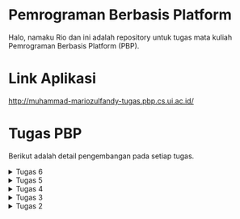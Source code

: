 # Pemrograman Berbasis Platform
Halo, namaku Rio dan ini adalah repository untuk tugas mata kuliah Pemrograman Berbasis Platform (PBP).

# Link Aplikasi
http://muhammad-mariozulfandy-tugas.pbp.cs.ui.ac.id/

# Tugas PBP
Berikut adalah detail pengembangan pada setiap tugas.

<details>
    <summary>
        Tugas 6
    </summary>

Nama      : Muhammad Mariozulfandy

NPM       : 2206041404

Kelas     : PBP C

Aplikasi  : Book List

### 1. Jelaskan perbedaan antara asynchronous programming dengan synchronous programming!
= Synchronous Programming adalah kode dieksekusi secara berurutan. Artinya, satu operasi harus selesai sebelum operasi berikutnya dimulai. Jika ada operasi yang membutuhkan waktu lama untuk menyelesaikan seluruh program akan menunggu sampai operasi tersebut selesai.

Asynchronous Programming adalah operasi yang membutuhkan waktu lama untuk menyelesaikan dapat dijalankan secara paralel dengan operasi lain. kode tidak perlu menunggu operasi tersebut selesai sebelum melanjutkan ke operasi berikutnya. Sebaliknya, kita dapat menjalankan operasi tersebut, melanjutkan ke tugas berikutnya, dan kemudian kembali ke operasi tersebut ketika sudah selesai.

### 2. Dalam penerapan JavaScript dan AJAX, terdapat penerapan paradigma event-driven programming. Jelaskan maksud dari paradigma tersebut dan sebutkan salah satu contoh penerapannya pada tugas ini!
= Event-Driven Programming adalah paradigma pemrograman di mana alur program ditentukan oleh peristiwa seperti input pengguna, sensor output, atau pesan dari program lain. Biasanya dipicu oleh aksi pengguna seperti klik mouse, ketukan keyboard, atau interaksi lainnya dengan antarmuka pengguna. Contohnya adalah menambahkan item melalui modal, dengan kita menekan tombol add item pada modal. Berikut contohnya pada tugas ini:
```js
function addItem() {
        fetch("{% url 'main:add_item_ajax' %}", {
            method: "POST",
            body: new FormData(document.querySelector('#form'))
        }).then(refreshItems)

        document.getElementById("form").reset()
        return false
    }
    document.getElementById("button_add").onclick = addItem
```

### 3. Jelaskan penerapan asynchronous programming pada AJAX!
= Asynchronous JavaScript dan XML (AJAX) adalah teknik yang digunakan dalam pengembangan web untuk membuat aplikasi web yang interaktif. Dengan AJAX, aplikasi web dapat mengirim dan menerima data dari server secara asynchronous tanpa mengganggu perilaku halaman itu sendiri. Berarti halaman web tidak perlu dimuat ulang setiap kali data dikirim atau diterima dari server yang membuat aplikasi web lebih responsif dan user-friendly.

### 4. Pada PBP kali ini, penerapan AJAX dilakukan dengan menggunakan Fetch API daripada library jQuery. Bandingkanlah kedua teknologi tersebut dan tuliskan pendapat kamu teknologi manakah yang lebih baik untuk digunakan!
= 
Ukuran: jQuery adalah library yang cukup besar dan jika Anda hanya menggunakan AJAX, mungkin sebagian besar kode jQuery tidak digunakan. Di sisi lain, Fetch API adalah fitur bawaan dari JavaScript modern dan tidak memerlukan library tambahan.

Kemudahan Penggunaan: jQuery menyediakan metode .ajax() yang sangat kuat dan fleksibel, yang dapat disesuaikan dengan berbagai kebutuhan. Di sisi lain, Fetch API memiliki sintaks yang lebih modern dan ringkas.

Penggunaan Promise: Fetch API menggunakan Promise secara native, yang membuat penanganan asynchronous lebih mudah dan kode lebih mudah dibaca. Di sisi lain, meskipun jQuery memiliki metode .promise() dan bisa bekerja dengan Promise, metode .ajax() secara default menggunakan callback.

Jadi, menurut saya Fetch API lebih baik karena menggunakan sintaks yang lebih modern dan mudah dibaca. Ini juga menggunakan Promise, yang membuat penanganan operasi asynchronous menjadi lebih mudah dan kode lebih rapi.

### 5. Jelaskan bagaimana cara kamu mengimplementasikan checklist di atas secara step-by-step (bukan hanya sekadar mengikuti tutorial)!
**a. AJAX GET**

- Mengosongkan card-card item dan menambahkan id:
```html
<div class="container mt-5">
    <div class="row" id="item_card"></div>
</div>
```
Membuat fungsi GET:
```py
def get_item_json(request):
    items = Item.objects.filter(user=request.user)
    return HttpResponse(serializers.serialize('json', items))
```
- Menambahkan path ```urlspattern``` pada ```urls.py```:
```py
path('get-item/', get_item_json, name='get_item_json'),
```
- Menambahkan tag ```<script></script>``` pada ```main.html``` untuk menggunakan AJAX pada halaman dan membuat fungsi get untuk mengambil data Item:
```js
async function getItems() {
    return fetch("{% url 'main:get_item_json' %}").then((res) => res.json())
}
```
- Menambahkan fungsi ```refreshItems``` pada script yang berfungsi untuk mengupdate item setiap kali item bertambah dan juga mengatur item agar dapat masuk kedalam web dalam bentuk card:
```js
async function refreshItems() {
        document.getElementById("item_card").innerHTML = ""
        const items = await getItems()
        let htmlString = ``
        items.forEach((item, index, array) => {
            var isLastItem = index === array.length - 1 ? 'bg-primary' : '';
            htmlString += `\n
                                <div class="col-lg-4 mb-3">
                                    <div class="card">
                                        <div class="card-header ${isLastItem}">
                                            <h5 class="card-title">${item.fields.name}</h5>
                                        </div>
                                        <div class="card-body">
                                            <p class="card-text">Amount: ${item.fields.amount}</p>
                                            <p class="card-text">Description: ${item.fields.description}</p>
                                            <p class="card-text">Date Added: ${item.fields.date_added}</p>
                                        </div>
                                    </div>
                                </div>
                            ` 
        })       
        document.getElementById("item_card").innerHTML = htmlString
    }
```
- Memanggil fungsi ```refreshItems``` setiap kali masuk ke halaman ```main.html``` dengan menambahkan pada script:
```refreshItems()```

**b. AJAX POST**

- Membuat modal pada halaman ```main.html```:
```html
<div class="modal fade" id="exampleModal" tabindex="-1" aria-labelledby="exampleModalLabel" aria-hidden="true">
    <div class="modal-dialog">
        <div class="modal-content">
            <div class="modal-header">
                <h1 class="modal-title fs-5" id="exampleModalLabel">Add New Item</h1>
                <button type="button" class="btn-close" data-bs-dismiss="modal" aria-label="Close"></button>
            </div>
            <div class="modal-body">
                <form id="form" onsubmit="return false;">
                    {% csrf_token %}
                    <div class="mb-3">
                        <label for="name" class="col-form-label">Name:</label>
                        <input type="text" class="form-control" id="name" name="name"></input>
                    </div>
                    <div class="mb-3">
                        <label for="amount" class="col-form-label">Amount:</label>
                        <input type="number" class="form-control" id="amount" name="amount"></input>
                    </div>
                    <div class="mb-3">
                        <label for="description" class="col-form-label">Description:</label>
                        <textarea class="form-control" id="description" name="description"></textarea>
                    </div>
                </form>
            </div>
            <div class="modal-footer">
                <button type="button" class="btn btn-secondary" data-bs-dismiss="modal">Close</button>
                <button type="button" class="btn btn-primary" id="button_add" data-bs-dismiss="modal">Add Item</button>
            </div>
        </div>
    </div>
</div>
```
- Menambahkan button pada ```main.html``` untuk menampilkan modal:
```html
<button type="button" class="btn btn-primary" data-bs-toggle="modal" data-bs-target="#exampleModal">Add Product by AJAX</button>
```
- Membuat fungsi ```add_item_ajax``` pada ```views.py```:
```py
@csrf_exempt
def add_item_ajax(request):
    if request.method == 'POST':
        name = request.POST.get("name")
        amount = request.POST.get("amount")
        description = request.POST.get("description")
        user = request.user

        new_item = Item(name=name, amount=amount, description=description, user=user)
        new_item.save()

        return HttpResponse(b"CREATED", status=201)

    return HttpResponseNotFound()
```
- Menambahkan path fungsi ```add_item_ajax``` pada urlspattern ```urls.py```:
```py
path('create-ajax/', add_item_ajax, name='add_item_ajax')
```
- Membuat fungsi ```addItem``` pada script untuk menghubungkan ke fungsi ```add_item_ajax``` dengan form modal:
```js
function addItem() {
        fetch("{% url 'main:add_item_ajax' %}", {
            method: "POST",
            body: new FormData(document.querySelector('#form'))
        }).then(refreshItems)

        document.getElementById("form").reset()
        return false
}
```
- Memanggil fungsi ```addItem``` saat button untuk menambahkan item pada modal diklik:
```js
document.getElementById("button_add").onclick = addItem
```
**c. Melakukan perintah collectstatic**

Menjalankan command ```python manage.py collectstatic``` pada env untuk mengumpulkan file static dari setiap aplikasi dalam suatu folder yang dapat dengan mudah disajikan pada produksi.
</details>

<details>
    <summary>
        Tugas 5
    </summary>

Nama      : Muhammad Mariozulfandy

NPM       : 2206041404

Kelas     : PBP C

Aplikasi  : Book List

### 1. Jelaskan manfaat dari setiap element selector dan kapan waktu yang tepat untuk menggunakannya!

= Elemen Selector dalam CSS adalah metode pemilihan elemen berdasarkan nama elemen dalam dokumen HTML, seperti ```<p>```, ```<h1>```, atau ```<div>```. Manfaat utama dari penggunaan element selector adalah kemampuannya untuk menerapkan gaya secara konsisten pada semua elemen dengan nama yang sama di seluruh halaman web. Hal ini berguna ketika kita ingin mengaplikasikan gaya dasar ke seluruh elemen dengan nama yang sama tanpa perlu menambahkan kelas atau ID tambahan. Element selector sebaiknya digunakan ketika konsistensi tampilan elemen-elemen tersebut adalah prioritas utama dalam desain halaman web.

### 2. Jelaskan HTML5 Tag yang kamu ketahui!

= HTML5 adalah versi terbaru dari bahasa markup HTML yang menawarkan tag-tag baru untuk menggambarkan struktur dan makna dari konten dalam dokumen HTML. Beberapa tag HTML5 yang umum digunakan antara lain:

- ```<header>```: Digunakan untuk bagian kepala dokumen atau bagian dari sebuah situs web.
- ```<nav>```: Untuk menyusun menu navigasi.
- ```<section>```: Mengelompokkan konten yang terkait dalam sebuah bagian.
- ```<article>```: Menandai konten yang dapat berdiri sendiri, seperti posting blog atau berita.
- ```<footer>```: Bagian bawah dari dokumen atau elemen tertentu.
- ```<video>```: Digunakan untuk menampilkan video. Tag-tag ini membantu meningkatkan struktur dan semantik dalam dokumen HTML.

### 3. Jelaskan perbedaan antara margin dan padding!

= Margin dan padding adalah dua properti CSS yang digunakan untuk mengatur ruang di sekitar elemen. Margin mengatur ruang di luar elemen dan mempengaruhi jarak antara elemen dengan elemen lainnya. Di sisi lain, padding mengatur ruang di dalam elemen dan mempengaruhi jarak antara konten elemen dan batas elemen tersebut. Ini berarti bahwa margin mempengaruhi ruang antara elemen dan elemen lain di sekitarnya, sedangkan padding mempengaruhi ruang antara konten elemen dan batas elemen itu sendiri.

### 4. Jelaskan perbedaan antara framework CSS Tailwind dan Bootstrap! Kapan sebaiknya kita menggunakan Bootstrap daripada Tailwind, dan sebaliknya?

= Bootstrap dan Tailwind CSS adalah dua alat yang berbeda untuk membangun tampilan situs web. Bootstrap menyediakan berbagai komponen yang sudah didesain dan siap pakai, sehingga memungkinkan kita membuat situs dengan cepat tanpa harus membuat banyak kode CSS kustom. Di sisi lain, Tailwind CSS memberikan banyak utilitas CSS yang lebih dasar yang memungkinkan kita membuat tampilan yang lebih unik sesuai kebutuhan. Ketika kita perlu membuat situs dengan cepat menggunakan komponen siap pakai, Bootstrap bisa menjadi pilihan yang baik. Sementara itu, jika kita ingin lebih banyak kontrol dan kreativitas dalam desain tampilan, Tailwind bisa lebih cocok. Pilihannya tergantung pada kebutuhan proyek masing-masing.

### 5. Jelaskan bagaimana cara kamu mengimplementasikan checklist di atas secara step-by-step (bukan hanya sekadar mengikuti tutorial)!

= **a. Kustomisasi halaman login, register, dan tambah inventori semenarik mungkin.**

- Didalam ```base.html```, tambahkan tag ```<meta name="viewport">``` agar halaman web dapat menyesuaikan ukuran dan perilaku perangkat mobile.
```html
<head>
    {% block meta %}
        <meta charset="UTF-8" />
        <meta name="viewport" content="width=device-width, initial-scale=1">
    {% endblock meta %}
</head>
```

- Menambahkan Bootstrap CSS, JS, dan jQuery.
```html
<head>
    ...
    {% endblock meta %}
    <link rel="stylesheet" href="https://stackpath.bootstrapcdn.com/bootstrap/4.5.2/css/bootstrap.min.css">
    <script src="https://code.jquery.com/jquery-3.5.1.slim.min.js"></script>
    <script src="https://cdn.jsdelivr.net/npm/@popperjs/core@2.11.6/dist/umd/popper.min.js"></script>
    <script src="https://stackpath.bootstrapcdn.com/bootstrap/4.5.2/js/bootstrap.min.js"></script>
</head>
```

- Kustomisasi halaman login ```login.html```, register ```register.html```, dan penambahan item ```create_item.html``` dengan penggunaan warna dan card.

login:
```html
{% extends 'base.html' %}

{% block meta %}
    <title>Login</title>
{% endblock meta %}

{% block content %}
<div class="container mt-5">
    <div class="row justify-content-center">
        <div class="col-md-6">
            <div class="card">
                <div class="card-header bg-primary text-white">Login</div>
                <div class="card-body">
                    <form method="POST" action="">
                        {% csrf_token %}
                        <div class="form-group">
                            <label for="username">Username:</label>
                            <input type="text" name="username" id="username" placeholder="Username" class="form-control">
                        </div>
                        <div class="form-group">
                            <label for="password">Password:</label>
                            <input type="password" name="password" id="password" placeholder="Password" class="form-control">
                        </div>
                        <div class="form-group">
                            <button class="btn btn-primary btn-block" type="submit">Login</button>
                        </div>
                    </form>
                    {% if messages %}
                        <div class="alert alert-danger">
                            <ul>
                                {% for message in messages %}
                                    <li>{{ message }}</li>
                                {% endfor %}
                            </ul>
                        </div>
                    {% endif %}
                    <p class="text-center">Don't have an account yet? <a href="{% url 'main:register' %}">Register Now</a></p>
                </div>
            </div>
        </div>
    </div>
</div>
{% endblock content %}
```
register:
```html
{% extends 'base.html' %}

{% block meta %}
    <title>Register</title>
{% endblock meta %}

{% block content %}
<div class="container mt-5">
    <div class="row justify-content-center">
        <div class="col-md-8"> <!-- Increase the column size to 8 -->
            <div class="card">
                <div class="card-header bg-primary text-white">
                    Register
                </div>
                <div class="card-body">
                    <form method="POST">
                        {% csrf_token %}
                        
                        <div class="form-group">
                            {{ form.as_p }}
                        </div>
                        
                        <div class="form-group text-center">
                            <button class="btn btn-primary btn-block" type="submit" name="submit">
                                Daftar
                            </button>
                        </div>
                    </form>
                    
                    {% if messages %}
                    <div class="alert alert-danger">
                        <ul>
                            {% for message in messages %}
                            <li>{{ message }}</li>
                            {% endfor %}
                        </ul>
                    </div>
                    {% endif %}
                </div>
            </div>
        </div>
    </div>
</div>
{% endblock content %}
```

create_item:
```html
{% extends 'base.html' %} 

{% block content %}
<div class="container mt-5">
    <div class="row justify-content-center">
        <div class="col-md-6">
            <div class="card">
                <div class="card-header bg-primary text-white">Add New Item</div>
                <div class="card-body">
                    <form method="POST">
                        {% csrf_token %}
                        <div class="form-group">
                            {{ form.as_p }}
                        </div>
                        <div class="form-group">
                            <button class="btn btn-primary btn-block" type="submit">Add Item</button>
                        </div>
                    </form>
                </div>
            </div>
        </div>
    </div>
</div>
{% endblock %}
```
**b. Kustomisasi halaman daftar inventori menjadi lebih berwarna maupun menggunakan approach lain seperti menggunakan Card.**

- Melakukan kustomisasi halaman daftar item ```main.html``` menjadi lebih berwarna dan menggunakan approach Card agar mirip dengan halaman login, register, dan create_item. Selain halamannya, daftar item yang awalnya tabel juga diubah menjadi bentuk card.

```html
{% extends 'base.html' %}

{% block content %}
    <div class="container mt-5">
        <div class="row">
            <div class="col-lg-20">
                <div class="card w-100">
                    <div class="card-header bg-primary text-white">
                        <h2 class="mb-0">Book List</h2>
                    </div>
                    <div class="card-body">
                        <div class="user-info">
                            <h5>Username:</h5>
                            <p>{{ Username }}</p>

                            <h5>Nama:</h5>
                            <p>{{ Nama }}</p>

                            <h5>Kelas:</h5>
                            <p>{{ Kelas }}</p>

                            <h5>Nama Aplikasi:</h5>
                            <p>{{ Aplikasi }}</p>
                        </div>

                        <hr>

                        <div class="item-count">
                            <h5 class="text-info">Kamu menyimpan {{ jumlah_items }} item pada aplikasi ini.</h5>
                        </div>

                        <hr>

                        <div class="container mt-5">
                            <div class="row">
                                {% for item in items %}
                                <div class="col-lg-4 mb-3">
                                    <div class="card">
                                        <div class="card-header {% if forloop.last %}latest-item-header{% endif %}">
                                            <h5 class="card-title">{{ item.name }}</h5>
                                        </div>
                                        <div class="card-body">
                                            <p class="card-text">Amount: {{ item.amount }}</p>
                                            <p class="card-text">Description: {{ item.description }}</p>
                                            <p class="card-text">Date Added: {{ item.date_added }}</p>
                                        </div>
                                    </div>
                                </div>
                                {% endfor %}
                            </div>
                        </div>

                        <hr>

                        <h5 class="text-success">Sesi terakhir login: {{ last_login }}</h5>

                        <hr>

                        <div class="button-container">
                            <a href="{% url 'main:create_item' %}" class="btn btn-success">
                                <i class="fas fa-plus"></i> Add New Item
                            </a>

                            <a href="{% url 'main:logout' %}" class="btn btn-danger">
                                <i class="fas fa-sign-out-alt"></i> Logout
                            </a>
                        </div>
                    </div>
                </div>
            </div>
        </div>
    </div>
{% endblock content %}
```

**Bonus. Memberikan warna yang berbeda (teks atau background) pada baris terakhir dari item pada inventori anda menggunakan CSS.**

- Membuat directory ```static/css``` dan membuat file ```styles.css``` pada root directory.
```
book_list/
├── book_list/
├── main/
├── static/
│   └── css/
│       └── styles.css  <-- File CSS
└── ...
```

- Membuat css class pada ```styles.css``` untuk menentukan style card item.
```css
.card {
    border: 1px solid #ccc;
    border-radius: 5px;
}

.card-header {
    background-color: #f0f0f0;
    font-weight: bold;
    text-align: center;
}

.card-title {
    margin-bottom: 0;
}

.latest-item-header {
    background-color: #3399ff;
    font-weight: bold;
}
```

- Menambahkan link ke ```styles.css``` yang telah dibuat pada template ```base.html```.
```html
<head>
    ...
    <link rel="stylesheet" type="text/css" href="{% static 'css/styles.css' %}">
</head>
```

- Menambahkan konfigurasi pengaturan projek pada ```settings.py```.
```python
# Static files (CSS, JavaScript, Images)
# https://docs.djangoproject.com/en/4.2/howto/static-files/
STATIC_URL = 'static/'
STATICFILES_DIRS = [BASE_DIR / 'static']
```

- Menjalankan ```python manage.py collectstatic``` untuk mengumpulkan semua static files pada satu direktori. Yang siap dideploy ke production server.

- Menambahkan ```<div class="card-header {% if forloop.last %}latest-item-header{% endif %}">``` ke class ```card-header``` pada laman ```main.html``` agar last item yang dilooping mengikuti class ```latest-item-header``` pada ```styles.css```.

</details>

<details>
    <summary>
        Tugas 4
    </summary>

Nama      : Muhammad Mariozulfandy

NPM       : 2206041404

Kelas     : PBP C

Aplikasi  : Book List

### 1. Apa itu Django UserCreationForm, dan jelaskan apa kelebihan dan kekurangannya?

= UserCreationForm adalah formulir bawaan Django yang memudahkan pembuatan formulir pendaftaran pengguna dalam aplikasi web. Dengan formulir ini, pengguna baru dapat mendaftar dengan mudah di situs web Anda tanpa harus menulis kode dari awal. Kelebihan dari UserCreationForm adalah mudah digunakan (cepat menempatkan fitur pendaftaran pengguna aplikasi web tanpa perlu menulis kode form secara manual), validasi otomatis (memastikan pengguna memasukkan informasi yang valid saat mendaftar termasuk pemeriksaan ketersediaan alamat email dan validasi password), terintegrasi dengan fitur autentikasi Django seperti login dan logout, dan dapat dikustomisasi dengan membuat form sendiri yang menurunkan kelas UserCreationForm. Kekurangannya adalah hanya meminta informasi dasar seperti username, password, dan alamat email. Sehingga kurang fleksibel jika membutuhkan informasi tambahan atau langkah-langkah lain dalam pendaftaran. Selain itu, UserCreationForm juga memiliki beberapa pengaturan bawaan yang bisa jadi tidak sesuai dengan kebutuhan aplikasi sehingga perlu diubah agar mendapatkan kontrol yang lebih tinggi.

### 2.  Apa perbedaan antara autentikasi dan otorisasi dalam konteks Django, dan mengapa keduanya penting?

= Authentication (autentikasi) memverifikasi identitas pengguna atau layanan sebelum memberi mereka akses seperti permintaan username dan password, sementara Authorization (otorisasi) menentukan apa yang dapat mereka lakukan setelah mereka memiliki akses seperti perbedaan akses yang dimiliki oleh user dan admin pada suatu website. Contohnya pada aplikasi X (dulunya Twitter) dimana awalnya akan dilakukan autentikasi (permintaan username dan password) agar memperoleh akses akun yang dapat menggunakan berbagai fitur di X. Setelah masuk di X, akan dilakukan otorisasi untuk mengenali apa yang dapat kita lakukan, jika kita adalah user biasa fitur-fitur yang kita bisa gunakan akan berbeda dengan verified user (yang dapat diperoleh dengan membayar ke X). Keduanya penting karena autentikasi and otorisasi adalah dua proses utama keamanan informasi yang digunakan administrasi untuk melindungi sistem dan informasi, dimana autentikasi memverifikasi identitas pengguna sehingga identitas yang mengakses sistem dapat diketahui dan otorisasi menentukan apakah akses yang mereka punya benar sehingga tidak ada kesalahan dalam penggunaan sistem.

### 3. Apa itu cookies dalam konteks aplikasi web, dan bagaimana Django menggunakan cookies untuk mengelola data sesi pengguna?

= Cookies adalah jenis data yang disimpan di sisi klien (biasanya di browser web) saat pengguna berinteraksi dengan situs web. Cookies digunakan untuk menyimpan potongan kecil informasi  yang dapat diakses oleh server web ketika pengguna kembali ke situs web. Mereka digunakan untuk berbagai tujuan, termasuk mengidentifikasi pengguna, menyimpan preferensi, dan melacak perilaku pengguna.

Django menggunakan cookies untuk mengelola data sesi pengguna melalui modul yang disebut sessions (sesi). Django menggunakan cookie untuk mengelola data sesi pengguna dengan cara menghasilkan ID sesi unik untuk setiap pengguna yang disimpan dalam cookie di sisi klien saat pengguna mengakses situs web. Data sesi sebenarnya disimpan di server Django, bukan di cookie itu sendiri. Saat pengguna kembali ke situs web, Django mengidentifikasi pengguna berdasarkan ID sesi yang disimpan dalam cookie, dan kemudian mengambil data sesi yang sesuai dari server. Ini memungkinkan Django untuk menjaga status login pengguna, menyimpan preferensi, dan memberikan pengalaman yang personal kepada pengguna, semuanya dengan aman dan terlindungi dari potensi ancaman keamanan.

### 4. Apakah penggunaan cookies aman secara default dalam pengembangan web, atau apakah ada risiko potensial yang harus diwaspadai?

= Penggunaan cookies dalam pengembangan web bisa menjadi aman atau berisiko tergantung pada bagaimana mereka digunakan. Cookies adalah file kecil yang disimpan di perangkat pengguna saat mengakses situs web, dan mereka digunakan untuk menyimpan informasi seperti login, preferensi, atau keranjang belanja. Namun, ada risiko keamanan jika cookies disalahgunakan oleh penyerang. Misalnya, penyerang bisa mencuri data pribadi atau meretas akun pengguna jika cookies tidak diatur dengan baik. Oleh karena itu, untuk menjaga keamanan, pastikan menggunakan HTTPS, atur waktu kedaluwarsa yang tepat, enkripsi data sensitif, dan selalu ikuti peraturan privasi data yang berlaku.

### 5. Jelaskan bagaimana cara kamu mengimplementasikan checklist di atas secara step-by-step (bukan hanya sekadar mengikuti tutorial)!

= **a. Mengimplementasikan fungsi registrasi, login, dan logout.**

- Membuat masing-masing fungsi untuk menampilkan halaman registrasi ```register```, login ```login_user```, dan logout ```logout_user``` pada ```views.py```.

```python
def register(request):
    form = UserCreationForm()

    if request.method == "POST":
        form = UserCreationForm(request.POST)
        if form.is_valid():
            form.save()
            messages.success(request, 'Your account has been successfully created!')
            return redirect('main:login')
    context = {'form':form}
    return render(request, 'register.html', context)
```
```python
def login_user(request):
    if request.method == 'POST':
        username = request.POST.get('username')
        password = request.POST.get('password')
        user = authenticate(request, username=username, password=password)
        if user is not None:
            login(request, user)
            return redirect('main:show_main')
        else:
            messages.info(request, 'Sorry, incorrect username or password. Please try again.')
    context = {}
    return render(request, 'login.html', context)
```
```python
def logout_user(request):
    logout(request)
    return redirect('main:login')
```

- Membuat/menambahkan berkas html yang akan ditampilkan saat melakukan registrasi, login, logout. Untuk registrasi dan login akan membuat halaman baru yang akan ditampilkan yaitu ```register.html``` dan ```login.html```, sementara logout berupa tombol pada halaman ```main.html``` yang mengarahkan ke urlpatterns yang mengimplementasi fungsi untuk logout.

- Menambahkan urlspatterns pada ```urls.py``` yang mengimplementasikan setiap fungsi pada ```views.py``` yang dibuat agar dapat dijalankan sesuai request yang diterima.

```python
urlpatterns = [
    ...
    path('register/', register, name='register'), 
    path('login/', login_user, name='login'),
    path('logout/', logout_user, name='logout')
]
```
- Merestriksi akses halaman main agar diperlukan login terlebih dahulu. Dilakukan dengan menambahkan ```@login_required(login_url='/login')``` di atas fungsi ```show_main```. Ini sebagai bentuk autentikasi agar halaman main hanya dapat diakses pengguna yang sudah registrasi dan login.

**b. Membuat dua akun pengguna dengan masing-masing tiga dummy data menggunakan model yang telah dibuat pada aplikasi sebelumnya untuk setiap akun di lokal.**

Implementasi:

Saat membuka halaman utama web, akan diperlukan login (autentikasi) sehingga mengarah ke halaman login. Di halaman login dapat menekan tombol ```Register Now``` untuk mengarah ke halaman register. Membuat akun dengan username (riozulfandy), passsword, dan konfirmasi password. Dilakukan hal yang sama untuk akun kedua dengan username (riozulfandy2). Pada masing-masing akun, ditambahakan tiga objek model data (Item) dengan fitur fungsi pembuatan objek pada form yang  yang sudah dibuat sebelumnya. Saat ini, setiap objek Item memiliki empat atribut (nama, jumlah, deskripsi, tanggal ditambahkan). Karena konteks website ini (Book List) adalah list buku, maka atribut objek yang diisi dengan nama, deskripsi, dan jumlah buku. Screenshot halaman main masing-masing akun:

![Alt text](image.png)

![Alt text](image-1.png)

**c. Menghubungkan model Item dengan User.**

- Menambahkan atribut model Item yaitu ```user``` yang berisi objek dari model User (model yang menyimpan informasi semua user yang pada aplikasi). Dalam hal ini digunakan many to one model relationship yang dapat menghubungkan banyak objek Item dengan satu objek User.

```python
class Item(models.Model):
    user = models.ForeignKey(User, on_delete=models.CASCADE)
    ...
```

- Mengubah fungsi ```create_item``` agar  Django tidak langsung menyimpan objek yang telah dibuat dari form langsung ke database untuk dimodifikasi terlebih dahulu. Pada kasus ini, kita akan mengisi atribut user pada objek Item dengan objek User dari nilai ```request.user``` yang sedang terotorisasi untuk menandakan bahwa objek tersebut dimiliki oleh pengguna yang sedang login.

```python
def create_item(request):
 form = ProductForm(request.POST or None)

 if form.is_valid() and request.method == "POST":
     item = form.save(commit=False)
     item.user = request.user
     item.save()
     return HttpResponseRedirect(reverse('main:show_main'))
 ...
```

- Mengubah fungsi ```show_main``` sehingga items yang akan ditampilkan pada halaman main adalah milik user dengan melakukan filtering objek Item sehingga atribut user nya sama dengan user yang sedang login.

```python
def show_main(request):
    items = Item.objects.filter(user=request.user)
    ...
```

- Melakukan ```makemigrations``` dan ```migrate``` karena telah mengubah model. Sehingga database dapat menyesuaikan sesuai struktur model yang baru.

**d. Menampilkan detail informasi pengguna yang sedang logged in seperti username dan menerapkan cookies seperti last login pada halaman utama aplikasi.**

- Mengubah fungsi ```login_user```, dengan membuat cookie yang bernama ```last_login``` untuk melihat kapan terakhir kali pengguna melakukan login yang diset saat pengguna melakukan login.

```python
if user is not None:
    login(request, user)
    response = HttpResponseRedirect(reverse("main:show_main")) 
    response.set_cookie('last_login', str(datetime.datetime.now()))
    return response
```

- Mengubah fungsi ```logout_user``` agar cookie ```last_login``` yang sebelumnya dibuat set saat login dihapus saat logout.

```python
def logout_user(request):
    logout(request)
    response = HttpResponseRedirect(reverse('main:login'))
    response.delete_cookie('last_login')
    return response
```

- Menambahkan konteks pada fungsi ```show_main``` untuk menampilkan username dari user yang sedang login dan cookie ```last_login``` yang sudah dibuat saat user login. Karena menambahkan konteks, juga perlu ditambahkan key dari konteks tersebut pada ```main.html``` untuk ditampilkan.

```python
context = {
        ...
        'Username': request.user.username,
        'last_login': request.COOKIES['last_login'],
        ...
    }
```
```html
...
<h5>Username:</h5>
<p>{{Username}}</p>
...
```
```html
...
<h5>Sesi terakhir login: {{ last_login }}</h5>
...
```

</details>

<details>
    <summary>
        Tugas 3
    </summary>

Nama      : Muhammad Mariozulfandy

NPM       : 2206041404

Kelas     : PBP C

Aplikasi  : Book List

### 1. Apa perbedaan antara form POST dan form GET dalam Django?

= GET digunakan untuk membaca/mengambil data dari server web. GET mengembalikan kode status HTTP 200 (OK) jika data berhasil diambil dari server. Sementara POST digunakan untuk mengirim data (file, data form, dll) ke server. Jika pembuatan berhasil, ia mengembalikan kode status HTTP 201. Berikut beberapa perbedaannya:

POST:

- Nilai variabel tidak ditampilkan di URL

- Lebih aman

- Tidak dibatasi panjang string

- Pengambilan variabel dengan request.POST.get

- Biasanya untuk input data melalui form

- Digunakan untuk mengirim data-data penting seperti password

GET:

- Nilai variabel ditampilkan di URL sehingga user dapat dengan mudah memasukkan nilai variabel baru

- Kurang aman

- Dibatasi panjang string sampai 2047 karakter

- Pengambilan variabel dengan request.POST.get

- Biasanya untuk input data melalui link

- Digunakan untuk mengirim data-data tidak penting

### 2. Apa perbedaan utama antara XML, JSON, dan HTML dalam konteks pengiriman data?

= XML adalah bahasa markup yang sangat fleksibel dan dapat digunakan untuk mendefinisikan struktur data yang kompleks. Ini menggunakan tag yang dapat disesuaikan oleh pengguna untuk mendefinisikan elemen data dan hierarki. JSON adalah format data ringkas yang berbasis teks dan memiliki struktur yang mirip dengan objek JavaScript. Ini terdiri dari pasangan nama-nilai (key-value pairs). HTML adalah bahasa markup yang digunakan untuk membuat halaman web. Ini memiliki struktur yang lebih terbatas dan dirancang untuk menampilkan konten dalam bentuk halaman web. Perbedaan utama diantaranya adalah XML digunakan untuk mendefinisikan struktur data yang kompleks, JSON digunakan untuk pertukaran data dalam format ringkas, sedangkan HTML digunakan untuk membuat halaman web dan menampilkan konten. 

### 3. Mengapa JSON sering digunakan dalam pertukaran data antara aplikasi web modern?

= JSON adalah format data yang ringkas dan mudah dibaca oleh programmer dalam bentuk (key-value pairs). JSON bagian integral dari JavaScript, sehingga memudahkan penggunaannya dalam lingkungan pengembangan web yang berbasis JavaScript. JSON juga mendukung struktur data yang bersarang (nested), yang memungkinkan representasi data yang kompleks dan hierarkis. Selain itu, format data JSON yang ringan dalam hal ukuran. Ini menghasilkan overhead yang lebih rendah dalam pertukaran data antara klien dan server, yang dapat meningkatkan kinerja dan kecepatan dalam aplikasi web.

### 4. Jelaskan bagaimana cara kamu mengimplementasikan checklist di atas secara step-by-step (bukan hanya sekadar mengikuti tutorial)!

= 

**a. Membuat input form untuk menambahkan objek model (item) pada app sebelumnya.**

- Membuat file baru dengan nama forms.py pada aplikasi main untuk membuat struktur form yang dapat menerima data baru.

```python
from django.forms import ModelForm
from main.models import Item

class ItemForm(ModelForm):
    class Meta:
        model = Item
        fields = ["name", "amount", "description"]
```

Item merupakan model yang digunakan untuk form (yang telah dibuat pada Tugas 1). Ketika data dari form disimpan, isi dari form akan disimpan menjadi sebuah objek class Item. Fields berisi field dari model Item yang digunakan untuk form.

- Membuat template HTML baru bernama create_item.html untuk menampilkan form untuk membuat item baru.

```html
{% extends 'base.html' %} 

{% block content %}
<h1>Add New Item</h1>

<form method="POST">
    {% csrf_token %}
    <table>
        {{ form.as_table }}
        <tr>
            <td></td>
            <td>
                <input type="submit" value="Add Item"/>
            </td>
        </tr>
    </table>
</form>

{% endblock %}
```


- Import beberapa package dan membuat fungsi baru dengan nama create_item yang menerima parameter request untuk membuat form yang membuat objek item baru.

```python
from django.http import HttpResponseRedirect
from main.forms import ItemForm
from django.urls import reverse
```
```python
def create_item(request):
    form = ItemForm(request.POST or None)

    if form.is_valid() and request.method == "POST":
        form.save()
        return HttpResponseRedirect(reverse('main:show_main'))
    context = {'form': form}
    return render(request, "create_item.html", context)
```
Melakukan render tampilan template create_item.html kemudian membuat objek ItemForm berdasarkan QueryDict yang diinput user, dilakukan validasi, disimpan, dan redirect ke page main.

- Menambahkan button pada main.html yang mengarah url dari fungsi create_item pada view yang telah dibuat untuk membuat form.
```html
    <a href="{% url 'main:create_item' %}">
        <button>
            Add New Item
        </button>
    </a>
```

- Membuat routing url pada urls.py yang mengarah ke fungsi create_item untuk pembuatan form. Dengan menambahkan ```path('create-item', create_item, name='create_item')``` pada list urlpatterns.

**b. Menambahkan 5 fungsi views untuk melihat objek yang sudah ditambahkan dalam format HTML, XML, JSON, XML by ID, dan JSON by ID.**

- Melihat objek yang sudah ditambahkan dalam format HTML dilakukan dengan memperbarui fungsi show_main dengan menambahkan setiap objek Item yang sudah ditambahkan sebelumnya untuk dirender serta jumlah dari objek Item yang sudah ditambahkan sebelumnya. Karena show_main melakukan render terhadap main.html, main.html juga diperbarui dengan menambahkan tabel yang berisi setiap atribut dari setiap objek Item yang telah dibuat sebelumnya (name, amount, description, date_added) dan jumlah dari objek yang ditambahkan sebelumnya.

```python
def show_main(request):
    items = Item.objects.all()
    jumlah_items = Item.objects.all().count()

    context = {
        'Nama': 'Muhammad Mariozulfandy',
        'Kelas': 'PBP C',
        'Aplikasi': 'Book List',
        'items': items,
        'jumlah_items': jumlah_items
    }

    return render(request, "main.html", context)
```
```html
<h5>Kamu menyimpan {{jumlah_items}} item pada aplikasi ini.</h5>

<table>
    <tr>
        <th>Name</th>
        <th>Amount</th>
        <th>Description</th>
        <th>Date Added</th>
    </tr>

    {% comment %} Berikut cara memperlihatkan data produk di bawah baris ini {% endcomment %}

    {% for item in items %}
        <tr>
            <td>{{item.name}}</td>
            <td>{{item.amount}}</td>
            <td>{{item.description}}</td>
            <td>{{item.date_added}}</td>
        </tr>
    {% endfor %}
</table>
```

- Melihat objek yang sudah ditambahkan dalam format XML, JSON, JSON by ID, dan XML by ID dilakukan dengan memanfaatkan ```django.core.serializers``` untuk transformasi data menjadi format lain seperti XML dan JSON. Untuk XML dan JSON, data yang ditransformasi adalah semua objek pada Item yang telah ditambahkan sebelumnya. Sementara JSON by ID dan XML by ID, data yang ditransformasi adalah data dengan ID yang ditetapkan (dilakukan filtering). Implementasi dilakukan dengan menambahkan fungsi show_xml dan show_json yang menerima parameter request dan show_xml_by_id dan show_json_by_id yang menerima parameter request dan ID.
```python
def show_xml(request):
    data = Item.objects.all()
    return HttpResponse(serializers.serialize("xml", data), content_type="application/xml")
def show_json(request):
    data = Item.objects.all()
    return HttpResponse(serializers.serialize("json", data), content_type="application/json")
def show_xml_by_id(request, id):
    data = Item.objects.filter(pk=id)
    return HttpResponse(serializers.serialize("xml", data), content_type="application/xml")
def show_json_by_id(request, id):
    data = Item.objects.filter(pk=id)
    return HttpResponse(serializers.serialize("json", data), content_type="application/json")
```

**c. Membuat routing URL untuk masing-masing views yang telah ditambahkan pada poin b.**

Ini dilakukan dengan menambahkan path pada list urlpatterns di urls.py untuk masing-masing fungsi views yang telah dibuat.
```python
path('xml/', show_xml, name='show_xml'),
path('json/', show_json, name='show_json'),
path('xml/<int:id>/', show_xml_by_id, name='show_xml_by_id'), #Menambahkan variabel id karena dipakai sebagai parameter
path('json/<int:id>/', show_json_by_id, name='show_json_by_id'), #Menambahkan variabel id karena dipakai sebagai parameter
```

### 5. Mengakses kelima URL di nomor 4c menggunakan Postman, membuat screenshot dari hasil akses URL pada Postman, dan menambahkannya ke dalam README.md.

=

![image](https://github.com/riozulfandy/book_list/assets/119402060/7e89a743-9053-45ec-a97c-9b6ae53ff67e)
![image](https://github.com/riozulfandy/book_list/assets/119402060/1039fcbc-5947-4f04-93eb-b8cae4a2c44b)
![image](https://github.com/riozulfandy/book_list/assets/119402060/333440c8-0c83-4a22-a92f-121c47c4d0be)
![image](https://github.com/riozulfandy/book_list/assets/119402060/81fa8968-480b-4850-9a15-a8b763b3990d)
![image](https://github.com/riozulfandy/book_list/assets/119402060/8a401078-e000-4f14-bfaf-fb73000ce73e)

</details>

<details>
    <summary>
       Tugas 2
    </summary>


Nama      : Muhammad Mariozulfandy

NPM       : 2206041404

Kelas     : PBP C

Aplikasi  : Book List

### 1. Jelaskan bagaimana cara kamu mengimplementasikan checklist di atas secara step-by-step (bukan hanya sekadar mengikuti tutorial)!

= 
- Pertama, membuat direktori baru pada lokal untuk menyimpan proyek Django ini. Didalam direktori tersebut akan dibuat virtual environment untuk mengisolasi proyek Django yang akan dibuat. Kemudian, membuat projek Django bernama book_list pada direktori tersebut serta menginstall dependenciesnya (library, framework, atau package).

- Langkah kedua, membuat aplikasi main pada proyek Django tersebut.

- Langkah ketiga, melakukan routing pada proyek agar dapat menjalankan aplikasi main. Ini dilakukan dengan menambahkan main ke list installed app pada settings.py proyek book_list.

- Langkah keempat, membuat model pada aplikasi main dengan menambahkan kelas Item pada models.py dan memiliki atribut wajib name sebagai nama item dengan tipe CharField, amount sebagai jumlah item dengan tipe IntegerField, dan description sebagai deskripsi item dengan tipe TextField.

- Langkah kelima, membuat sebuah fungsi pada views.py untuk dikembalikan ke dalam template HTML main.html yang menampilkan nama aplikasi, nama, dan kelas. Pada langkah ini, dibuat fungsi show_main untuk melakukan render tampilan main.html pada request http yang diminta sesuai dengan dictionary context yang dibuat untuk ditampilkan pada views.py. Kemudian, template main.html akan dibuat dengan memasukkan key dari dictionary context pada views.py untuk menampilkan valuesnya.

- Langkah keenam, membuat sebuah routing pada urls.py aplikasi main untuk memetakan fungsi yang telah dibuat pada views.py. Akan ditambahkan path kosong untuk langsung memanggil fungsi yang telah dibuat di views.py yaitu fungsi untuk menampilkan template main.html.

- Langkah ketujuh, menambahkan urls yang dibuat pada aplikasi main pada proyek utama book_list dengan menambahkan path main/ pada urls.py proyek book list.

- Langkah kedelapan, melakukan deployment ke Adaptable terhadap aplikasi yang sudah dibuat. Hal ini dilakukan dengan membuat repository pada github kemudian melakukan inisialisasi git pada direktori book_list yang pertama dibuat untuk membuat repository lokal dan menambahkan remote untuk menghubungkan repository lokal dan github. Kemudian, melakukan push pada repository github agar berisi proyek yang sudah dibuat. Setelah repository github berisi proyek book_list, menambahkan aplikasi baru pada Adaptable dan melakukan deployment berdasarkan repository yang sudah dibuat.

- Langkah kesembilan, membuat sebuah README.md yang berisi tautan menuju aplikasi Adaptable yang sudah di-deploy, serta menjawab beberapa pertanyaan.

### 2. Buatlah bagan yang berisi request client ke web aplikasi berbasis Django beserta responnya dan jelaskan pada bagan tersebut kaitan antara urls.py, views.py, models.py, dan berkas html!

=![image](https://github.com/riozulfandy/book_list/assets/119402060/8ef346ab-3cf5-46e1-87a6-66520fbbb33a)


### 3. Jelaskan mengapa kita menggunakan virtual environment? Apakah kita tetap dapat membuat aplikasi web berbasis Django tanpa menggunakan virtual environment?

= Alasan kita membutuhkan virtual enviroment adalah karena dengan virtual enviroment yang kita buat pada setiap proyek, proyek tersebut dapat kita isolasikan sehingga memiliki dependencies (library, framework, atau package) yang mereka butuhkan sesuai versinya masing-masing. Kita hanya memfokuskan satu proyek pada virtual enviroment yang kita buat sehingga dapat lebih rapih dalam manajemen dependencies proyek. Kita tetap dapat membuat aplikasi web berbasis Django tanpa menggunakan virtual environment, namun kita sulit menerapkan dependencies yang kita inginkan pada aplikasi ini jika kita memiliki proyek lain pada lokal yang memiliki dependencies yang berbeda.

### 4. Jelaskan apakah itu MVC, MVT, MVVM dan perbedaan dari ketiganya.

=
**MVC (Model, View, Controller):**

- Model adalah komponen utama arsitektur ini dan mengelola data, logika, serta batasan aplikasi lainnya.

- View berkaitan dengan bagaimana data akan ditampilkan kepada pengguna dan menyediakan berbagai komponen representasi data.

- Controller adalah inti dari logika aplikasi yang memanipulasi Model dan merender tampilan dengan bertindak sebagai jembatan antara keduanya.

**MVT (Model, View, Template)**

- Model yang mirip dengan MVC ini bertindak sebagai antarmuka untuk data Anda dan pada dasarnya merupakan struktur logis di balik seluruh aplikasi web yang diwakili oleh database seperti MySql, PostgreSQL.

- View menjalankan logika penggunaan website dan berinteraksi dengan Model serta merender template. Ia menerima permintaan HTTP dan kemudian mengembalikan respons HTTP.

- Template adalah komponen yang membuat MVT berbeda dari MVC. Template bertindak sebagai lapisan presentasi dan pada dasarnya adalah kode HTML yang merender data. Konten dalam file-file ini dapat bersifat statis atau dinamis.

**MVVM (Model Viem ViewModel)**

- Model: Lapisan ini bertanggung jawab atas abstraksi sumber data. Model dan ViewModel bekerja sama untuk mendapatkan dan menyimpan data.

- View: Tujuan dari lapisan ini adalah untuk menginformasikan ViewModel tentang tindakan pengguna. Lapisan ini mengamati ViewModel dan tidak mengandung logika aplikasi apa pun.

- ViewModel: Ini memperlihatkan aliran data yang relevan dengan Tampilan. Selain itu, ini berfungsi sebagai penghubung antara Model dan Tampilan.

Perbedaaan utamanya adalah bagaimana mereka mengatur dan memisahkan tanggung jawab komponen dalam arsitektur aplikasi:

- MVC adalah pola yang banyak digunakan yang dengan jelas memisahkan Model, View, dan Controller. Controller bertindak sebagai jembatan antara Model dan View.

- MVT adalah variasi dari MVC yang digunakan dalam kerangka web Django. Ini menggantikan Controller dengan Template, yang lebih fokus pada logika presentasi data dalam format tampilan HTML.

- MVVM adalah pola yang mendominasi pengembangan aplikasi berbasis data. ViewModel mengambil peran yang lebih kuat dalam mengelola UI dan memastikan bahwa View selalu mencerminkan data yang benar dari Model. Hal ini memungkinkan pemisahan yang kuat antara logika aplikasi (Model), lapisan presentasi (View), dan logika presentasi (ViewModel).

</details>
